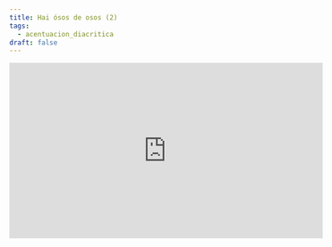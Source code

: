 ```yaml
---
title: Hai ósos de osos (2)
tags:
  - acentuacion_diacritica
draft: false
---
```

<iframe width="560" height="315" src="https://www.youtube.com/embed/WhSv1MbciBs" title="YouTube video player" frameborder="0" allow="accelerometer; autoplay; clipboard-write; encrypted-media; gyroscope; picture-in-picture" allowfullscreen></iframe>